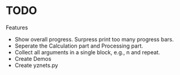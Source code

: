# TODO

Features

- Show overall progress. Surpress print too many progress bars.
- Seperate the Calculation part and Processing part.
- Collect all arguments in a single block, e.g., n and repeat.
- Create Demos
- Create yznets.py
